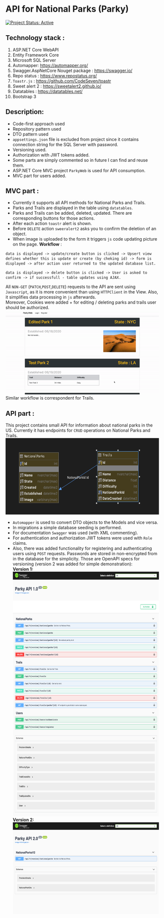 # API for National Parks (Parky)
[![Project Status: Active](https://www.repostatus.org/badges/latest/inactive.svg)](https://www.repostatus.org/#active)
## Technology stack : 
1. ASP.NET Core WebAPI
2. Entity Framework Core
3. Microsoft SQL Server
4. Automapper: https://automapper.org/
5. Swagger.AspNetCore Nouget package : https://swagger.io/
6. Repo status : https://www.repostatus.org/
7. `Toastr.js` : https://github.com/CodeSeven/toastr
8. Sweet alert 2 : <https://sweetalert2.github.io/>
9. Datatables : https://datatables.net/
10. Bootstrap 3
## Description:

* Code-first approach used
* Repository pattern used
* DTO pattern used
* `appsettings.json` file is excluded from project since it contains connection string for the SQL Server with password.
* Versioning used.
* Authorization with JWT tokens added.
* Some parts are simply commented so in future I can find and reuse them.
* ASP.NET Core MVC project `ParkyWeb` is used for API consumption.
* MVC part for users added.

## MVC part :
* Currently it supports all API methods for National Parks and Trails. 
* Parks and Trails are displayed in the table using `datatables`.
* Parks and Trails can be added, deleted, updated. There are corresponding buttons for those actions.
* After each action `toastr` alert is shown.
* Before `DELETE` action `sweeralert2` asks you to confirm the deletion of an object.
* When image is uploaded to the form it triggers `js` code updating picture on the page. 
**Workflow** : 
```f#
data is displayed -> update/create button is clicked -> Upsert view defines whether this is update or create (by cheking id) -> form is displayed -> after action user returned to the updated database list.
```
```f#
data is displayed -> delete button is clicked -> User is asked to confirm -> if successfull - table updates using AJAX.
```
All `NON-GET` (`PATCH`,`POST`,`DELETE`) requests to the API are sent using `Javascript`, as it is more convenient than using `HTTPClient` in the View. Also, it simplifies data processing in `js` afterwards. 
<br/>
Moreover, Cookies were added + for editing / deleting parks and trails user should be authorized.
<br/>
![WAIT FOR GIF TO LOAD...](/git-src/parky.gif)
<br/>
Similar workflow is correspondent for Trails. <br/>
## API part : 
This project contains small API for information about national parks in the US.
Currently it has endpoints for `CRUD` operations on National Parks and Trails. <br/>
<img src="git-src/database.png" height=250px /> <br/>
* `Automapper` is used to convert DTO objects to the Models and vice versa.
* In migrations a simple database seeding is performed.
* For documentation `Swagger` was used (with XML commenting).
* For authentication and authorization JWT tokens were used with `Role` claims. 
* Also, there was added functionality for registering and authenticating users using `POST` requests. Passwords are stored in non-encrypted from in the database for the simplicity. 
Those are OpenAPI specs for versioning (version 2 was added for simple demonstration): <br/>
**Version 1:** <br/>
<img src="git-src/apiv1.png" height=800 /> <br/>
**Version 2:** <br/>
<img src="git-src/apiv2.png" height=300 /> <br/>
